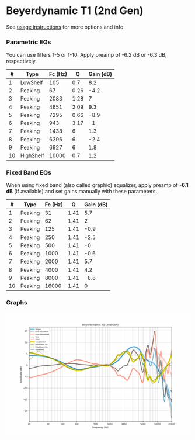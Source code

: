 # Beyerdynamic T1 (2nd Gen)
See [usage instructions](https://github.com/jaakkopasanen/AutoEq#usage) for more options and info.

### Parametric EQs
You can use filters 1-5 or 1-10. Apply preamp of -6.2 dB or -6.3 dB, respectively.

|   # | Type      |   Fc (Hz) |    Q |   Gain (dB) |
|-----|-----------|-----------|------|-------------|
|   1 | LowShelf  |       105 | 0.7  |         8.2 |
|   2 | Peaking   |        67 | 0.26 |        -4.2 |
|   3 | Peaking   |      2083 | 1.28 |         7   |
|   4 | Peaking   |      4651 | 2.09 |         9.3 |
|   5 | Peaking   |      7295 | 0.66 |        -8.9 |
|   6 | Peaking   |       943 | 3.17 |        -1   |
|   7 | Peaking   |      1438 | 6    |         1.3 |
|   8 | Peaking   |      6296 | 6    |        -2.4 |
|   9 | Peaking   |      6927 | 6    |         1.8 |
|  10 | HighShelf |     10000 | 0.7  |         1.2 |

### Fixed Band EQs
When using fixed band (also called graphic) equalizer, apply preamp of **-6.1 dB** (if available) and set gains manually with these parameters.

|   # | Type    |   Fc (Hz) |    Q |   Gain (dB) |
|-----|---------|-----------|------|-------------|
|   1 | Peaking |        31 | 1.41 |         5.7 |
|   2 | Peaking |        62 | 1.41 |         2   |
|   3 | Peaking |       125 | 1.41 |        -0.9 |
|   4 | Peaking |       250 | 1.41 |        -2.5 |
|   5 | Peaking |       500 | 1.41 |        -0   |
|   6 | Peaking |      1000 | 1.41 |        -0.6 |
|   7 | Peaking |      2000 | 1.41 |         5.7 |
|   8 | Peaking |      4000 | 1.41 |         4.2 |
|   9 | Peaking |      8000 | 1.41 |        -8.8 |
|  10 | Peaking |     16000 | 1.41 |         0   |

### Graphs
![](./Beyerdynamic%20T1%20(2nd%20Gen).png)
